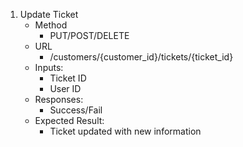 1. Update Ticket
    - Method
      - PUT/POST/DELETE
    - URL
      - /customers/{customer_id}/tickets/{ticket_id}
    - Inputs: 
      - Ticket ID
      - User ID
    - Responses:
      - Success/Fail
    - Expected Result:
      - Ticket updated with new information


